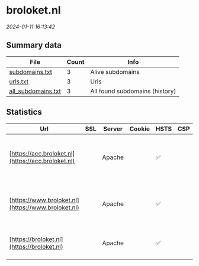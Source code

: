 # broloket.nl
*2024-01-11 16:13:42*
## Summary data
| File       | Count | Info |
|------------|-------|------|
|[subdomains.txt](/data/broloket.nl/subdomains.txt)|3|Alive subdomains|
|[urls.txt](/data/broloket.nl/urls.txt)|3|Urls|
|[all_subdomains.txt](/data/broloket.nl/all_subdomains.txt)|3|All found subdomains (history)|
## Statistics
| Url | SSL | Server | Cookie | HSTS | CSP | XFO | XXP | RP | Tech |Title |
|------------|-------|------|------|------|------|------|------|------|------|------|
|[https://acc.broloket.nl](https://acc.broloket.nl)| |Apache| |:white_check_mark: | | 1:white_check_mark: | | 3:white_check_mark: |Apache HTTP Server Drupal HSTS PHP|Redirecting to h...|
|[https://www.broloket.nl](https://www.broloket.nl)| |Apache| |:white_check_mark: | | 1:white_check_mark: | | 3:white_check_mark: |Apache HTTP Server Drupal HSTS PHP|Redirecting to h...|
|[https://broloket.nl](https://broloket.nl)| |Apache| |:white_check_mark: | | 1:white_check_mark: | | 3:white_check_mark: |Apache HTTP Server HSTS|301 Moved Perman...|